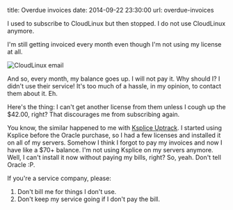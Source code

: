 title: Overdue invoices
date: 2014-09-22 23:30:00
url: overdue-invoices

I used to subscribe to CloudLinux but then stopped. I do not use CloudLinux anymore.

I'm still getting invoiced every month even though I'm not using my license at all.

![CloudLinux email](http://static.misfra.me/images/posts/overdue-invoices/cloudlinux.png)

And so, every month, my balance goes up. I will not pay it. Why should I? I didn't use their
service! It's too much of a hassle, in my opinion, to contact them about it. Eh.

Here's the thing: I can't get another license from them unless I cough up the $42.00, right?
That discourages me from subscribing again.

You know, the similar happened to me with [Ksplice Uptrack](https://www.ksplice.com/). I
started using Ksplice before the Oracle purchase, so I had a few licenses and installed it
on all of my servers. Somehow I think I forgot to pay my invoices and now I have like a $70+ balance.
I'm not using Ksplice on my servers anymore. Well, I can't install it now without paying my bills, right?
So, yeah. Don't tell Oracle :P.

If you're a service company, please:

1. Don't bill me for things I don't use.
2. Don't keep my service going if I don't pay the bill.
